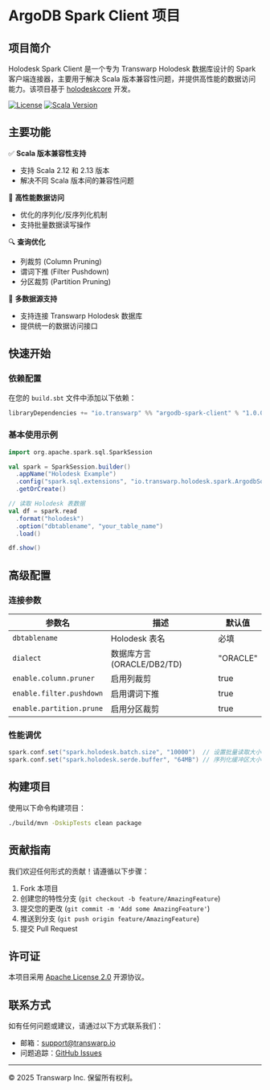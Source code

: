 # ArgoDB Spark Client 项目

## 项目简介

Holodesk Spark Client 是一个专为 Transwarp Holodesk 数据库设计的 Spark 客户端连接器，主要用于解决 Scala 版本兼容性问题，并提供高性能的数据访问能力。该项目基于 [holodeskcore](http://172.16.1.41/ze.zhang/holodeskcore/commits/WARP-106872-8.31) 开发。

[![License](https://img.shields.io/badge/license-Apache%202.0-blue.svg)](LICENSE)
[![Scala Version](https://img.shields.io/badge/scala-2.12/2.13-brightgreen.svg)](https://www.scala-lang.org/)

## 主要功能

✅ **Scala 版本兼容性支持**  
- 支持 Scala 2.12 和 2.13 版本
- 解决不同 Scala 版本间的兼容性问题

🚀 **高性能数据访问**  
- 优化的序列化/反序列化机制
- 支持批量数据读写操作

🔍 **查询优化**  
- 列裁剪 (Column Pruning)
- 谓词下推 (Filter Pushdown)
- 分区裁剪 (Partition Pruning)

💾 **多数据源支持**  
- 支持连接 Transwarp Holodesk 数据库
- 提供统一的数据访问接口

## 快速开始

### 依赖配置

在您的 `build.sbt` 文件中添加以下依赖：

```scala
libraryDependencies += "io.transwarp" %% "argodb-spark-client" % "1.0.0"
```

### 基本使用示例

```scala
import org.apache.spark.sql.SparkSession

val spark = SparkSession.builder()
  .appName("Holodesk Example")
  .config("spark.sql.extensions", "io.transwarp.holodesk.spark.ArgodbSource")
  .getOrCreate()

// 读取 Holodesk 表数据
val df = spark.read
  .format("holodesk")
  .option("dbtablename", "your_table_name")
  .load()

df.show()
```

## 高级配置

### 连接参数

| 参数名 | 描述 | 默认值 |
|--------|------|--------|
| `dbtablename` | Holodesk 表名 | 必填 |
| `dialect` | 数据库方言 (ORACLE/DB2/TD) | "ORACLE" |
| `enable.column.pruner` | 启用列裁剪 | true |
| `enable.filter.pushdown` | 启用谓词下推 | true |
| `enable.partition.prune` | 启用分区裁剪 | true |

### 性能调优

```scala
spark.conf.set("spark.holodesk.batch.size", "10000")  // 设置批量读取大小
spark.conf.set("spark.holodesk.serde.buffer", "64MB") // 序列化缓冲区大小
```

## 构建项目

使用以下命令构建项目：

```bash
./build/mvn -DskipTests clean package
```

## 贡献指南

我们欢迎任何形式的贡献！请遵循以下步骤：

1. Fork 本项目
2. 创建您的特性分支 (`git checkout -b feature/AmazingFeature`)
3. 提交您的更改 (`git commit -m 'Add some AmazingFeature'`)
4. 推送到分支 (`git push origin feature/AmazingFeature`)
5. 提交 Pull Request

## 许可证

本项目采用 [Apache License 2.0](LICENSE) 开源协议。

## 联系方式

如有任何问题或建议，请通过以下方式联系我们：

- 邮箱：support@transwarp.io
- 问题追踪：[GitHub Issues](https://github.com/TranswarpCN/argodb-spark-client/issues)

---

© 2025 Transwarp Inc. 保留所有权利。
